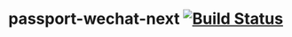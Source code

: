 # passport-wechat-next [![Build Status][travis-status]][travis-link]

[travis-status]: https://travis-ci.org/haishanh/passport-wechat-next.svg?branch=master
[travis-link]: https://travis-ci.org/haishanh/passport-wechat-next
